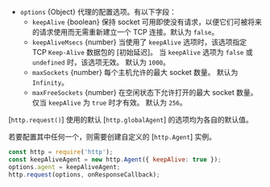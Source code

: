 <!-- YAML
added: v0.3.4
-->

* `options` {Object} 代理的配置选项。有以下字段：
  * `keepAlive` {boolean} 保持 socket 可用即使没有请求，以便它们可被将来的请求使用而无需重新建立一个 TCP 连接。默认为 `false`。
  * `keepAliveMsecs` {number} 当使用了 `keepAlive` 选项时，该选项指定 TCP `Keep-Alive` 数据包的 [初始延迟]。
    当 `keepAlive` 选项为 `false` 或 `undefined` 时，该选项无效。
    默认为 `1000`。
  * `maxSockets` {number} 每个主机允许的最大 socket 数量。
    默认为 `Infinity`。
  * `maxFreeSockets` {number} 在空闲状态下允许打开的最大 socket 数量。
    仅当 `keepAlive` 为 `true` 时才有效。
    默认为 `256`。

[`http.request()`] 使用的默认 [`http.globalAgent`] 的选项均为各自的默认值。

若要配置其中任何一个，则需要创建自定义的 [`http.Agent`] 实例。

```js
const http = require('http');
const keepAliveAgent = new http.Agent({ keepAlive: true });
options.agent = keepAliveAgent;
http.request(options, onResponseCallback);
```

